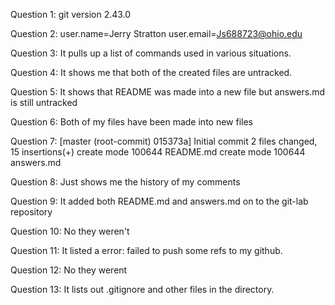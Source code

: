 Question 1:
    git version 2.43.0
    
Question 2:
    user.name=Jerry Stratton
    user.email=Js688723@ohio.edu

Question 3:
    It pulls up a list of commands used in various situations.
    
Question 4:
    It shows me that both of the created files are untracked.
    
Question 5:
    It shows that README was made into a new file but answers.md is still untracked
    
Question 6:
    Both of my files have been made into new files
    
Question 7:
    [master (root-commit) 015373a] Initial commit
 2 files changed, 15 insertions(+)
 create mode 100644 README.md
 create mode 100644 answers.md
 
 Question 8:
    Just shows me the history of my comments
    
Question 9:
    It added both README.md and answers.md on to the git-lab repository
    
Question 10:
    No they weren't
    
Question 11:
    It listed a error: failed to push some refs to my github.

Question 12:
    No they werent

Question 13:
    It lists out .gitignore and other files in the directory.
